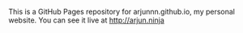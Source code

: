 This is a GitHub Pages repository for arjunnn.github.io, my personal website.
You can see it live at http://arjun.ninja
